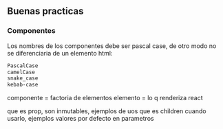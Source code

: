 ## Buenas practicas

### Componentes

Los nombres de los componentes debe ser pascal case, de otro modo no se diferenciaria de un elemento html:

```bash
PascalCase
camelCase
snake_case
kebab-case
```

componente = factoria de elementos
elemento = lo q renderiza react

que es prop, son inmutables, ejemplos de uos 
que es children cuando usarlo, ejemplos
valores por defecto en parametros
